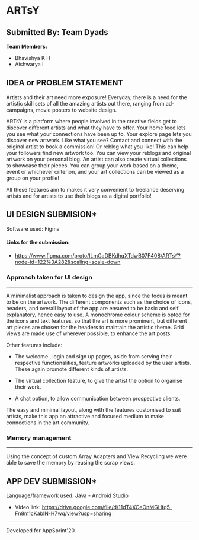 # ARTsY

  
## Submitted By: Team Dyads

**Team Members:**
- Bhavishya K H
- Aishwarya I

## IDEA or PROBLEM STATEMENT

Artists and their art need more exposure! Everyday, there is a need for the artistic skill sets of all the amazing artists out there, ranging from ad-campaigns, movie posters to website design. 

ARTsY is a platform where people involved in the creative fields get to discover different artists and what they have to offer. 
Your home feed lets you see what your connections have been up to. 
Your explore page lets you discover new artwork. Like what you see? Contact and connect with the original artist to book a commission! Or reblog what you like! This can help your followers find new artwork too. You can view your reblogs and original artwork on your personal blog. 
An artist can also create virtual collections to showcase their pieces. You can group your work based on a theme, event or whichever criterion, and your art collections can be viewed as a group on your profile!

All these features aim to makes it very convenient to freelance deserving artists and for artists to use their blogs as a digital portfolio! 

## UI DESIGN SUBMISION*
Software used: Figma
#### Links for the submission: 
 - https://www.figma.com/proto/ILmCaDBKdhqXTdwB07F408/ARTsY?node-id=122%3A282&scaling=scale-down


### Approach taken for UI design
---

A minimalist approach is taken to design the app, since the focus is meant to be on the artwork. The different components such as the choice of icons, headers, and overall layout of the app are ensured to be basic and self explanatory, hence easy to use. 
A monochrome colour scheme is opted for the icons and text features, so that the art is more prominent, but different art pieces are chosen for the headers to maintain the artistic theme. 
Grid views are made use of wherever possible, to enhance the art posts. 

Other features include: 
- The welcome , login and sign up pages, aside from serving their respective functionalities, feature artworks uploaded by the user artists. These again promote different kinds of artists. 

- The virtual collection feature, to give the artist the option to organise their work. 

- A chat option, to allow communication between prospective clients.

The easy and minimal layout, along with the features customised to suit artists, make this app an attractive and focused medium to make connections in the art community. 

### Memory management
---

Using the concept of custom Array Adapters and View Recycling we were able to save the memory by reusing the scrap views.

## APP DEV SUBMISSION*
Language/framework used: Java - Android Studio
 - Video link: https://drive.google.com/file/d/11dT4XCeOnMGHfq5-Fn8m1cKabIN-H7wq/view?usp=sharing
---
Developed for AppSprint'20.
